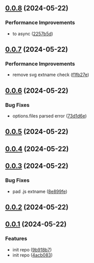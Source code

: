 ## [0.0.8](https://github.com/varlet/webfont/compare/v0.0.7...v0.0.8) (2024-05-22)


### Performance Improvements

* to async ([2257b5d](https://github.com/varlet/webfont/commit/2257b5d6f6bff41f4cb1f0096ec5e4d0aa5192d5))



## [0.0.7](https://github.com/varlet/webfont/compare/v0.0.6...v0.0.7) (2024-05-22)


### Performance Improvements

* remove svg extname check ([f1fb27e](https://github.com/varlet/webfont/commit/f1fb27e8701699a17ad985f6aaee0072204a7314))



## [0.0.6](https://github.com/varlet/webfont/compare/v0.0.5...v0.0.6) (2024-05-22)


### Bug Fixes

* options.files parsed error ([73d1d6e](https://github.com/varlet/webfont/commit/73d1d6e1cee39f01c497101565fa5e87048de881))



## [0.0.5](https://github.com/varlet/webfont/compare/v0.0.4...v0.0.5) (2024-05-22)



## [0.0.4](https://github.com/varlet/webfont/compare/v0.0.3...v0.0.4) (2024-05-22)



## [0.0.3](https://github.com/varlet/webfont/compare/v0.0.2...v0.0.3) (2024-05-22)


### Bug Fixes

* pad .js extname ([8e899fe](https://github.com/varlet/webfont/commit/8e899fe07051aab6ef4eae5a0f51f415f94f3bfe))



## [0.0.2](https://github.com/varlet/webfont/compare/v0.0.1...v0.0.2) (2024-05-22)



## [0.0.1](https://github.com/varlet/webfont/compare/4acb083c5e56a445dadba8b2c675a455eac1ac7b...v0.0.1) (2024-05-22)


### Features

* init repo ([9b918b7](https://github.com/varlet/webfont/commit/9b918b7a4fe0095d4590866a9decba12a5f78237))
* init repo ([4acb083](https://github.com/varlet/webfont/commit/4acb083c5e56a445dadba8b2c675a455eac1ac7b))



